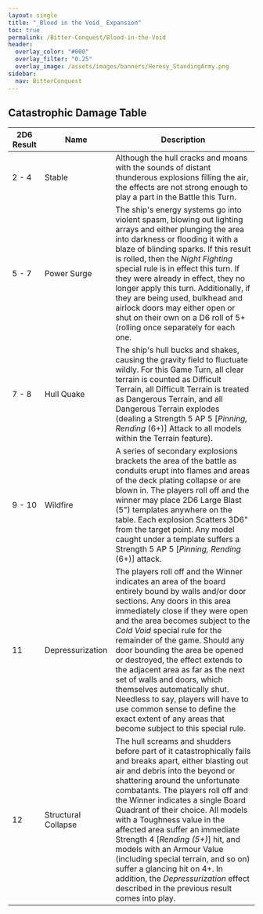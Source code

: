 ```yaml
---
layout: single
title: "_Blood in the Void_ Expansion"
toc: true
permalink: /Bitter-Conquest/Blood-in-the-Void
header:
  overlay_color: "#000"
  overlay_filter: "0.25"
  overlay_image: /assets/images/banners/Heresy_StandingArmy.png
sidebar:
  nav: BitterConquest
---
```


## Catastrophic Damage Table

| 2D6 Result | Name                | Description                                                  |
| ---------- | ------------------- | ------------------------------------------------------------ |
| 2 - 4      | Stable              | Although the hull cracks and moans with the sounds of distant thunderous explosions filling the air, the effects are not strong enough to play a part in the Battle this Turn. |
| 5 - 7      | Power Surge         | The ship's energy systems go into violent spasm, blowing out lighting arrays and either plunging the area into darkness or flooding it with a blaze of blinding sparks.  If this result is rolled, then the *Night Fighting* special rule is in effect this turn. If they were already in effect, they no longer apply this turn. Additionally, if they are being used, bulkhead and airlock doors may either open or shut on their own on a D6 roll of 5+ (rolling once separately for each one. |
| 7 - 8      | Hull Quake          | The ship's hull bucks and shakes, causing the gravity field to fluctuate wildly.  For this Game Turn, all clear terrain is counted as Difficult Terrain, all Difficult Terrain is treated as Dangerous Terrain, and all Dangerous Terrain explodes (dealing a Strength 5 AP 5 [*Pinning, Rending* (6+)] Attack to all models within the Terrain feature). |
| 9 - 10     | Wildfire            | A series of secondary explosions brackets the area of the battle as conduits erupt into flames and areas of the deck plating collapse or are blown in.  The players roll off and the winner may place 2D6 Large Blast (5") templates anywhere on the table. Each explosion Scatters 3D6" from the target point. Any model caught under a template suffers a Strength 5 AP 5 [*Pinning, Rending* (6+)] attack. |
| 11         | Depressurization    | The players roll off and the Winner indicates an area of the board entirely bound by walls and/or door sections. Any doors in this area immediately close if they were open and the area becomes subject to the *Cold Void* special rule for the remainder of the game. Should any door bounding the area be opened or destroyed, the effect extends to the adjacent area as far as the next set of walls and doors, which themselves automatically shut. Needless to say, players will have to use common sense to define the exact extent of any areas that become subject to this special rule. |
| 12         | Structural Collapse | The hull screams and shudders before part of it catastrophically fails and breaks apart, either blasting out air and debris into the beyond or shattering around the unfortunate combatants. The players roll off and the Winner indicates a single Board Quadrant of their choice. All models with a Toughness value in the affected area suffer an immediate Strength 4 [*Rending (5+)*] hit, and models with an Armour Value (including  special terrain, and so on) suffer a glancing hit on 4+. In addition, the *Depressurization* effect described in the previous result comes into play. |